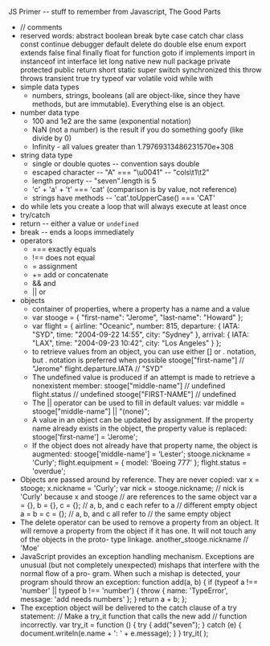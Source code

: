 JS Primer -- stuff to remember from Javascript, The Good Parts

- // comments 
- reserved words:
    abstract
    boolean break byte
    case catch char class const continue
    debugger default delete do double
    else enum export extends
    false final finally float for function
    goto
    if implements import in instanceof int interface
    let long
    native new null
    package private protected public
    return
    short static super switch synchronized
    this throw throws transient true try typeof
    var volatile void
    while with
- simple data types
    - numbers, strings, booleans (all are object-like, since they have methods, but are immutable). Everything else is an object.
- number data type
    - 100 and 1e2 are the same (exponential notation)
    - NaN (not a number) is the result if you do something goofy (like divide by 0)
    - Infinity - all values greater than 1.79769313486231570e+308
- string data type
    - single or double quotes -- convention says double
    - escaped character -- "A" === "\u0041" -- "cols\t1\t2"
    - length property -- "seven".length is 5
    - 'c' + 'a' + 't' === 'cat' (comparison is by value, not reference)
    - strings have methods -- 'cat'.toUpperCase() === 'CAT'
- do while lets you create a loop that will always execute at least once
- try/catch
- return -- either a value or `undefined`
- break -- ends a loops immediately
- operators
    - === exactly equals
    - !== does not equal
    - = assignment
    - += add or concatenate
    - && and
    - || or
- objects
    - container of properties, where a property has a name and a value
    - var stooge = {
         "first-name": "Jerome",
         "last-name": "Howard"
    };
    - var flight = {
         airline: "Oceanic",
         number: 815,
         departure: {
             IATA: "SYD",
             time: "2004-09-22 14:55",
             city: "Sydney"
        }, arrival: {
                     IATA: "LAX",
                     time: "2004-09-23 10:42",
                     city: "Los Angeles"
        } };
    - to retrieve values from an object, you can use either [] or . notation, but . notation is preferred when possible
        stooge["first-name"]     // "Jerome"
        flight.departure.IATA    // "SYD"
    - The undefined value is produced if an attempt is made to retrieve a nonexistent member:
        stooge["middle-name"]   // undefined
        flight.status           // undefined
        stooge["FIRST-NAME"]    // undefined
    - The || operator can be used to fill in default values: 
        var middle =   stooge["middle-name"] || "(none)";
    - A value in an object can be updated by assignment. If the property name already exists in the object, the property value is replaced:
        stooge['first-name'] = 'Jerome';
    - If the object does not already have that property name, the object is augmented:
        stooge['middle-name'] = 'Lester';
        stooge.nickname = 'Curly';
        flight.equipment = {
            model: 'Boeing 777'
        };
        flight.status = 'overdue';
- Objects are passed around by reference. They are never copied:
    var x = stooge;
    x.nickname = 'Curly';
    var nick = stooge.nickname;
        // nick is 'Curly' because x and stooge
        // are references to the same object
    var a = {}, b = {}, c = {};
        // a, b, and c each refer to a
        // different empty object
    a = b = c = {};
        // a, b, and c all refer to
        // the same empty object
- The delete operator can be used to remove a property from an object. It will remove a property from the object if it has one. It will not touch any of the objects in the proto- type linkage.
    another_stooge.nickname    // 'Moe'
- JavaScript provides an exception handling mechanism. Exceptions are unusual (but not completely unexpected) mishaps that interfere with the normal flow of a pro- gram. When such a mishap is detected, your program should throw an exception:
    function add(a, b) {
        if (typeof a !== 'number' || typeof b !== 'number') {
            throw {
                name: 'TypeError',
                message: 'add needs numbers'
            }; 
        }
            return a + b; 
    };
- The exception object will be delivered to the catch clause of a try statement: // Make a try_it function that calls the new add
     // function incorrectly.
    var try_it = function () { try {
                 add("seven");
             } catch (e) {
                 document.writeln(e.name + ': ' + e.message);
             }
    }
    try_it( );
